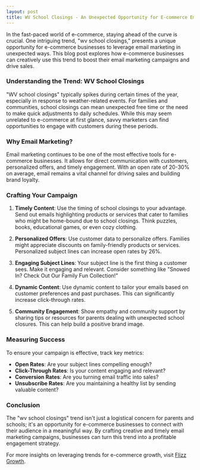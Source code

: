 ```yaml
---
layout: post
title: WV School Closings - An Unexpected Opportunity for E-commerce Email Campaigns
---
```



In the fast-paced world of e-commerce, staying ahead of the curve is crucial. One intriguing trend, "wv school closings," presents a unique opportunity for e-commerce businesses to leverage email marketing in unexpected ways. This blog post explores how e-commerce businesses can creatively use this trend to boost their email marketing campaigns and drive sales.

### Understanding the Trend: WV School Closings

"WV school closings" typically spikes during certain times of the year, especially in response to weather-related events. For families and communities, school closings can mean unexpected free time or the need to make quick adjustments to daily schedules. While this may seem unrelated to e-commerce at first glance, savvy marketers can find opportunities to engage with customers during these periods.

### Why Email Marketing?

Email marketing continues to be one of the most effective tools for e-commerce businesses. It allows for direct communication with customers, personalized offers, and timely engagement. With an open rate of 20-30% on average, email remains a vital channel for driving sales and building brand loyalty.

### Crafting Your Campaign

1. **Timely Content**: Use the timing of school closings to your advantage. Send out emails highlighting products or services that cater to families who might be home-bound due to school closings. Think puzzles, books, educational games, or even cozy clothing.

2. **Personalized Offers**: Use customer data to personalize offers. Families might appreciate discounts on family-friendly products or services. Personalized subject lines can increase open rates by 26%.

3. **Engaging Subject Lines**: Your subject line is the first thing a customer sees. Make it engaging and relevant. Consider something like "Snowed In? Check Out Our Family Fun Collection!"

4. **Dynamic Content**: Use dynamic content to tailor your emails based on customer preferences and past purchases. This can significantly increase click-through rates.

5. **Community Engagement**: Show empathy and community support by sharing tips or resources for parents dealing with unexpected school closures. This can help build a positive brand image.

### Measuring Success

To ensure your campaign is effective, track key metrics:

- **Open Rates**: Are your subject lines compelling enough?
- **Click-Through Rates**: Is your content engaging and relevant?
- **Conversion Rates**: Are you turning email traffic into sales?
- **Unsubscribe Rates**: Are you maintaining a healthy list by sending valuable content?

### Conclusion

The "wv school closings" trend isn't just a logistical concern for parents and schools; it's an opportunity for e-commerce businesses to connect with their audience in a meaningful way. By crafting creative and timely email marketing campaigns, businesses can turn this trend into a profitable engagement strategy.

For more insights on leveraging trends for e-commerce growth, visit [Flizz Growth](https://flizzgrowth.com).
